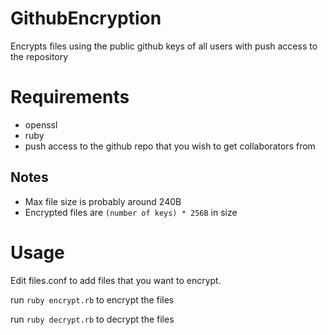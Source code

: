 # GithubEncryption
Encrypts files using the public github keys of all users with push access to the repository

# Requirements
- openssl
- ruby
- push access to the github repo that you wish to get collaborators from

## Notes
- Max file size is probably around 240B
- Encrypted files are `(number of keys) * 256B` in size

# Usage
Edit files.conf to add files that you want to encrypt.

run `ruby encrypt.rb` to encrypt the files

run `ruby decrypt.rb` to decrypt the files
